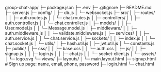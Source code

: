 group-chat-app/
├─ package.json
├─ .env
├─ .gitignore
├─ README.md
├─ server.js
├─ config/
│  ├─ db.js
│  └─ websocket.js
├─ src/
│  ├─ routes/
│  │  ├─ auth.routes.js
│  │  └─ chat.routes.js
│  ├─ controllers/
│  │  ├─ auth.controller.js
│  │  └─ chat.controller.js
│  ├─ models/
│  │  ├─ User.model.js
│  │  └─ Message.model.js
│  ├─ middleware/
│  │  ├─ auth.middleware.js
│  │  └─ validate.middleware.js
│  ├─ services/
│  │  ├─ auth.service.js
│  │  └─ chat.service.js
│  ├─ sockets/
│  │  ├─ index.js
│  │  └─ chat.socket.js
│  └─ utils/
│     ├─ hash.util.js
│     ├─ jwt.util.js
│     └─ constants.js
├─ public/
│  ├─ css/
│  │  ├─ base.css
│  │  └─ auth.css
│  ├─ js/
│  │  ├─ signup.js
│  │  ├─ login.js
│  │  ├─ chat.js
│  │  └─ socket-client.js
│  └─ assets/
│     └─ logo.svg
└─ views/
   ├─ layouts/
   │  └─ main.layout.html
   ├─ signup.html        # Sign up page: name, email, phone, password
   ├─ login.html
   └─ chat.html
